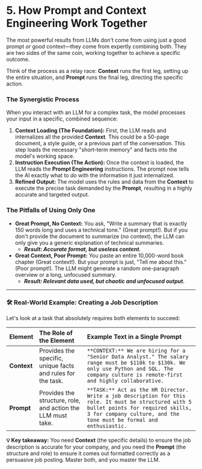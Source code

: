 # 5. How **Prompt** and **Context** Engineering Work Together

The most powerful results from LLMs don't come from using just a good prompt *or* good context—they come from expertly combining both. They are two sides of the same coin, working together to achieve a specific outcome.

Think of the process as a relay race: **Context** runs the first leg, setting up the entire situation, and **Prompt** runs the final leg, directing the specific action.

### The Synergistic Process

When you interact with an LLM for a complex task, the model processes your input in a specific, combined sequence:

1.  **Context Loading (The Foundation):** First, the LLM reads and internalizes all the provided **Context**. This could be a 50-page document, a style guide, or a previous part of the conversation. This step loads the necessary "short-term memory" and facts into the model's working space.
2.  **Instruction Execution (The Action):** Once the context is loaded, the LLM reads the **Prompt Engineering** instructions. The prompt now tells the AI exactly what to *do* with the information it just internalized.
3.  **Refined Output:** The model uses the rules and data from the **Context** to execute the precise task demanded by the **Prompt**, resulting in a highly accurate and targeted output.

### The Pitfalls of Using Only One

* **Great Prompt, No Context:** You ask, "Write a summary that is exactly 150 words long and uses a technical tone." (Great prompt!). But if you don't provide the document to summarize (no context), the LLM can only give you a generic explanation of technical summaries.
    * ***Result: Accurate format, but useless content.***
* **Great Context, Poor Prompt:** You paste an entire 10,000-word book chapter (Great context!). But your prompt is just, "Tell me about this." (Poor prompt!). The LLM might generate a random one-paragraph overview or a long, unfocused summary.
    * ***Result: Relevant data used, but chaotic and unfocused output.***

---

### 🛠️ Real-World Example: Creating a Job Description

Let's look at a task that absolutely requires both elements to succeed:

| Element | The Role of the Element | Example Text in a Single Prompt |
| :--- | :--- | :--- |
| **Context** | Provides the specific, unique facts and rules for the task. | `**CONTEXT:** We are hiring for a "Senior Data Analyst." The salary range must be $110k to $130k. We only use Python and SQL. The company culture is remote-first and highly collaborative.` |
| **Prompt** | Provides the structure, role, and action the LLM must take. | `**TASK:** Act as the HR Director. Write a job description for this role. It must be structured with 5 bullet points for required skills, 3 for company culture, and the tone must be formal and enthusiastic.` |

**💡 Key takeaway:** You need **Context** (the specific details) to ensure the job description is accurate for your company, and you need the **Prompt** (the structure and role) to ensure it comes out formatted correctly as a persuasive job posting. Master both, and you master the LLM.